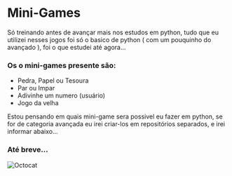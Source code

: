 # Mini-Games
 Só treinando antes de avançar mais nos estudos em python, tudo que eu utilizei nesses jogos foi só o basico de python ( com um pouquinho do avançado ), foi o que estudei até agora...
 
 ### Os o mini-games presente são:
 
 * Pedra, Papel ou Tesoura
 * Par ou Impar
 * Adivinhe um numero (usuário)
 * Jogo da velha

Estou pensando em quais mini-game sera possivel eu fazer em python, se for de categoria avançada eu irei criar-los em repositórios separados, e irei informar abaixo...

### **Até breve...**

![Octocat](https://user-images.githubusercontent.com/122564766/214118425-516ddff7-594f-4743-b0de-30ace62e9bb5.png)
